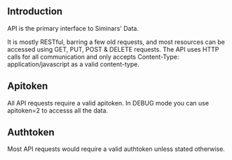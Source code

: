 Introduction
------------

API is the primary interface to Siminars' Data.

It is mostly RESTful, barring a few old requests, and most resources can be accessed using GET, PUT, POST & DELETE requests.
The API uses HTTP calls for all communication and only accepts Content-Type: application/javascript as a valid content-type.

## Apitoken ##
All API requests require a valid apitoken. In DEBUG mode you can use apitoken=2 to accesss all the data.

## Authtoken ##
Most API requests would require a valid authtoken unless stated otherwise.